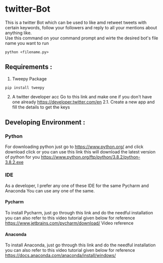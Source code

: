 # twitter-Bot
This is a twitter Bot which can be used to like amd retweet tweets with certain keywords, follow your followers and reply to all your mentions about anything like. \
Use this command on your command prompt and wirte the desired bot's file name you want to run 
```
python <filename.py>
```

## Requirements :
1. Tweepy Package
```
pip install tweepy
```
2. A twitter developer acc Go to this link and make one if you don't have one already https://developer.twitter.com/en
   2.1. Create a new app and fill the details to get the keys

## Developing Environment :

### Python
For downloading python just go to https://www.python.org/ and click download click or you can use this link this will download the latest version of python for you https://www.python.org/ftp/python/3.8.2/python-3.8.2.exe

### IDE
As a developer, I prefer any one of these IDE for the same Pycharm and Anaconda You can use any one of the same.

#### Pycharm 
To install Pycharm, just go through this link and do the needful installation you can also refer to this video tutorial given below for reference
https://www.jetbrains.com/pycharm/download/ Video reference

#### Anaconda
To install Anaconda, just go through this link and do the needful installation you can also refer to this video tutorial given below for reference https://docs.anaconda.com/anaconda/install/windows/
